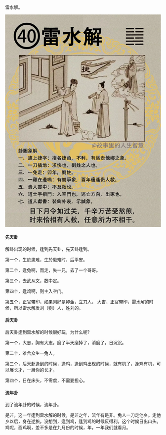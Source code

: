 雷水解。

![图片](../img/雷水解.jpg)

#### 先天卦

解卦出现的时候，逢到先天卦，先天卦逢到。

第一个，生於患难，生於患难时，后平安。

第二个，逢兔啊，而走，失一兄，去了一个哥哥。

第三个，去武从文，数中定。

第四个，逢鸡啊，则主入空门。

第五个，正官带印，如果刚好是卯金，立刀人， 大吉，正官带印，雷水解的时候，所以雷水解发刘（劉）人，姓刘的。 

#### 后天卦

后天卦逢到雷水解的时候很好玩，为什么呢? 

第一个，大志，胸有大志，磨了半天磨掉了，消磨了，日沉沉。

第二个，难舍众生一兔人。

第三个，后天卦逢到的时候，逢鸡，逢到鸡出现的时候，就有机了，逢鸡有机，可以展长才，一展你的长才。 

第四个，日在床头，不需虞，不需要担心。

#### 流年卦

到了流年卦的时候，流年卦。

是非，这一年逢到雷水解的时候，是非之年，流年有是非。兔人一刀走他乡。走他乡以后，身在逆旅。没想到，逢到鸡，逢到鸡的时候反得利。这个时候日出山头。鸡呢，酉鸡啊，差不多是在九月份的时候，年，一年我们就看月。